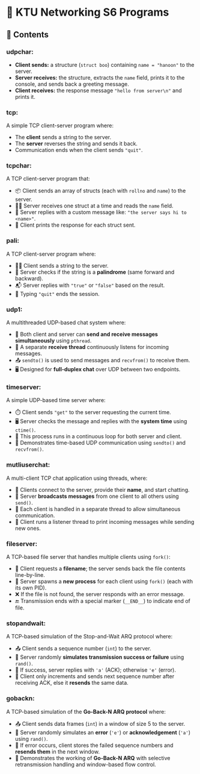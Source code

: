 # 🔌 KTU Networking S6 Programs
## 📁 Contents
### udpchar:

- **Client sends:** a structure (`struct boo`) containing `name = "hanoon"` to the server.
- **Server receives:** the structure, extracts the `name` field, prints it to the console, and sends back a greeting message.
- **Client receives:** the response message `"hello from server\n"` and prints it.

### tcp:

A simple TCP client-server program where:

- The **client** sends a string to the server.
- The **server** reverses the string and sends it back.
- Communication ends when the client sends `"quit"`.

### tcpchar:

A TCP client-server program that:

- 📦 Client sends an array of structs (each with `rollno` and `name`) to the server.
- 🧑‍💻 Server receives one struct at a time and reads the `name` field.
- 💬 Server replies with a custom message like: `"the server says hi to <name>"`.
- 🔁 Client prints the response for each struct sent.

### pali:

A TCP client-server program where:

- 🧑‍💻 Client sends a string to the server.
- 🔁 Server checks if the string is a **palindrome** (same forward and backward).
- 📬 Server replies with `"true"` or `"false"` based on the result.
- 🛑 Typing `"quit"` ends the session.

### udp1:

A multithreaded UDP-based chat system where:

- 🔁 Both client and server can **send and receive messages simultaneously** using `pthread`.
- 🧵 A separate **receive thread** continuously listens for incoming messages.
- 📤 `sendto()` is used to send messages and `recvfrom()` to receive them.
- 🖥️ Designed for **full-duplex chat** over UDP between two endpoints.

### timeserver:

A simple UDP-based time server where:

- ⏱️ Client sends `"get"` to the server requesting the current time.
- 🖥️ Server checks the message and replies with the **system time** using `ctime()`.
- 🔁 This process runs in a continuous loop for both server and client.
- 📡 Demonstrates time-based UDP communication using `sendto()` and `recvfrom()`.

### mutliuserchat:

A multi-client TCP chat application using threads, where:

- 💬 Clients connect to the server, provide their **name**, and start chatting.
- 📣 Server **broadcasts messages** from one client to all others using `send()`.
- 🧵 Each client is handled in a separate thread to allow simultaneous communication.
- 🔁 Client runs a listener thread to print incoming messages while sending new ones.

### fileserver:

A TCP-based file server that handles multiple clients using `fork()`:

- 📄 Client requests a **filename**; the server sends back the file contents line-by-line.
- 🔁 Server spawns a **new process** for each client using `fork()` (each with its own PID).
- ❌ If the file is not found, the server responds with an error message.
- 🔚 Transmission ends with a special marker (`__END__`) to indicate end of file.

### stopandwait:

A TCP-based simulation of the Stop-and-Wait ARQ protocol where:

- 📤 Client sends a sequence number (`int`) to the server.
- 🎲 Server randomly **simulates transmission success or failure** using `rand()`.
- 📨 If success, server replies with `'a'` (ACK); otherwise `'e'` (error).
- 🔁 Client only increments and sends next sequence number after receiving ACK, else it **resends** the same data.

### gobackn:

A TCP-based simulation of the **Go-Back-N ARQ protocol** where:

- 📤 Client sends data frames (`int`) in a window of size 5 to the server.
- 🎲 Server randomly simulates an **error** (`'e'`) or **acknowledgement** (`'a'`) using `rand()`.
- 🧠 If error occurs, client stores the failed sequence numbers and **resends them** in the next window.
- 🔁 Demonstrates the working of **Go-Back-N ARQ** with selective retransmission handling and window-based flow control.





